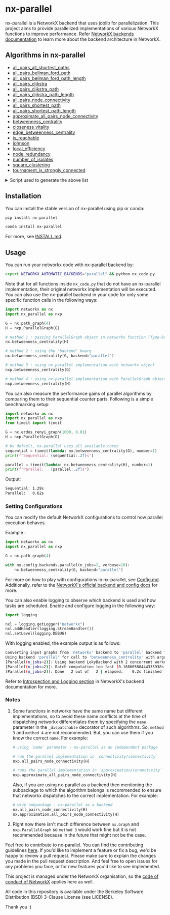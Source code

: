 # nx-parallel

nx-parallel is a NetworkX backend that uses joblib for parallelization. This project aims to provide parallelized implementations of various NetworkX functions to improve performance. Refer [NetworkX backends documentation](https://networkx.org/documentation/latest/reference/backends.html) to learn more about the backend architecture in NetworkX.

## Algorithms in nx-parallel

- [all_pairs_all_shortest_paths](https://github.com/networkx/nx-parallel/blob/main/nx_parallel/algorithms/shortest_paths/generic.py#L11)
- [all_pairs_bellman_ford_path](https://github.com/networkx/nx-parallel/blob/main/nx_parallel/algorithms/shortest_paths/weighted.py#L208)
- [all_pairs_bellman_ford_path_length](https://github.com/networkx/nx-parallel/blob/main/nx_parallel/algorithms/shortest_paths/weighted.py#L165)
- [all_pairs_dijkstra](https://github.com/networkx/nx-parallel/blob/main/nx_parallel/algorithms/shortest_paths/weighted.py#L29)
- [all_pairs_dijkstra_path](https://github.com/networkx/nx-parallel/blob/main/nx_parallel/algorithms/shortest_paths/weighted.py#L122)
- [all_pairs_dijkstra_path_length](https://github.com/networkx/nx-parallel/blob/main/nx_parallel/algorithms/shortest_paths/weighted.py#L72)
- [all_pairs_node_connectivity](https://github.com/networkx/nx-parallel/blob/main/nx_parallel/algorithms/connectivity/connectivity.py#L18)
- [all_pairs_shortest_path](https://github.com/networkx/nx-parallel/blob/main/nx_parallel/algorithms/shortest_paths/unweighted.py#L62)
- [all_pairs_shortest_path_length](https://github.com/networkx/nx-parallel/blob/main/nx_parallel/algorithms/shortest_paths/unweighted.py#L19)
- [approximate_all_pairs_node_connectivity](https://github.com/networkx/nx-parallel/blob/main/nx_parallel/algorithms/approximation/connectivity.py#L14)
- [betweenness_centrality](https://github.com/networkx/nx-parallel/blob/main/nx_parallel/algorithms/centrality/betweenness.py#L20)
- [closeness_vitality](https://github.com/networkx/nx-parallel/blob/main/nx_parallel/algorithms/vitality.py#L10)
- [edge_betweenness_centrality](https://github.com/networkx/nx-parallel/blob/main/nx_parallel/algorithms/centrality/betweenness.py#L103)
- [is_reachable](https://github.com/networkx/nx-parallel/blob/main/nx_parallel/algorithms/tournament.py#L13)
- [johnson](https://github.com/networkx/nx-parallel/blob/main/nx_parallel/algorithms/shortest_paths/weighted.py#L251)
- [local_efficiency](https://github.com/networkx/nx-parallel/blob/main/nx_parallel/algorithms/efficiency_measures.py#L11)
- [node_redundancy](https://github.com/networkx/nx-parallel/blob/main/nx_parallel/algorithms/bipartite/redundancy.py#L12)
- [number_of_isolates](https://github.com/networkx/nx-parallel/blob/main/nx_parallel/algorithms/isolate.py#L9)
- [square_clustering](https://github.com/networkx/nx-parallel/blob/main/nx_parallel/algorithms/cluster.py#L11)
- [tournament_is_strongly_connected](https://github.com/networkx/nx-parallel/blob/main/nx_parallel/algorithms/tournament.py#L58)

<details>
<summary>Script used to generate the above list</summary>
  
```
import _nx_parallel as nxp
d = nxp.get_funcs_info() # temporarily add `from .update_get_info import *` to _nx_parallel/__init__.py
for func in d:
    print(f"- [{func}]({d[func]['url']})")
```

</details>

## Installation

You can install the stable version of nx-parallel using pip or conda:

```sh
pip install nx-parallel

conda install nx-parallel
```

For more, see [INSTALL.md](./INSTALL.md).

## Usage

You can run your networkx code with nx-parallel backend by:

```sh
export NETWORKX_AUTOMATIC_BACKENDS="parallel" && python nx_code.py
```

Note that for all functions inside `nx_code.py` that do not have an nx-parallel implementation, their original networkx implementation will be executed. You can also use the nx-parallel backend in your code for only some specific function calls in the following ways:

```py
import networkx as nx
import nx_parallel as nxp

G = nx.path_graph(4)
H = nxp.ParallelGraph(G)

# method 1 : passing ParallelGraph object in networkx function (Type-based dispatching)
nx.betweenness_centrality(H)

# method 2 : using the 'backend' kwarg
nx.betweenness_centrality(G, backend="parallel")

# method 3 : using nx-parallel implementation with networkx object
nxp.betweenness_centrality(G)

# method 4 : using nx-parallel implementation with ParallelGraph object
nxp.betweenness_centrality(H)
```

You can also measure the performance gains of parallel algorithms by comparing them to their sequential counter parts. Following is a simple benchmarking setup:

```py
import networkx as nx
import nx_parallel as nxp
from timeit import timeit

G = nx.erdos_renyi_graph(1000, 0.01)
H = nxp.ParallelGraph(G)

# by default, nx-parallel uses all available cores
sequential = timeit(lambda: nx.betweenness_centrality(G), number=1)
print(f"Sequential: {sequential:.2f}s")

parallel = timeit(lambda: nx.betweenness_centrality(H), number=1)
print(f"Parallel:   {parallel:.2f}s")
```

Output:
```sh
Sequential: 1.29s
Parallel:   0.62s
```

### Setting Configurations

You can modify the default NetworkX configurations to control how parallel execution behaves.

Example :
```py
import networkx as nx
import nx_parallel as nxp

G = nx.path_graph(4)

with nx.config.backends.parallel(n_jobs=2, verbose=10):
    nx.betweenness_centrality(G, backend="parallel")
```
For more on how to play with configurations in nx-parallel, see [Config.md](./Config.md). Additionally, refer to the [NetworkX's official backend and config docs](https://networkx.org/documentation/latest/reference/backends.html) for more.

You can also enable logging to observe which backend is used and how tasks are scheduled. Enable and configure logging in the following way:

```py
import logging

nxl = logging.getLogger("networkx")
nxl.addHandler(logging.StreamHandler())
nxl.setLevel(logging.DEBUG)
```

With logging enabled, the example output is as follows:
```sh
Converting input graphs from 'networkx' backend to 'parallel' backend for call to 'betweenness_centrality'
Using backend 'parallel' for call to 'betweenness_centrality' with arguments: (G=<nx_parallel.interface.ParallelGraph object at 0x1027cc5f0>, k=None, normalized=True, weight=None, endpoints=False, seed=<random.Random object at 0x1588a9e20>)
[Parallel(n_jobs=2)]: Using backend LokyBackend with 2 concurrent workers.
[Parallel(n_jobs=2)]: Batch computation too fast (0.16860580444335938s.) Setting batch_size=2.
[Parallel(n_jobs=2)]: Done   2 out of   2 | elapsed:    0.2s finished
```
Refer to [Introspection and Logging section](https://networkx.org/documentation/stable/reference/backends.html#introspection-and-logging) in NetworkX's backend documentation for more.

### Notes

1. Some functions in networkx have the same name but different implementations, so to avoid these name conflicts at the time of dispatching networkx differentiates them by specifying the `name` parameter in the `_dispatchable` decorator of such algorithms. So, `method 3` and `method 4` are not recommended. But, you can use them if you know the correct `name`. For example:

   ```py
   # using `name` parameter - nx-parallel as an independent package

   # run the parallel implementation in `connectivity/connectivity`
   nxp.all_pairs_node_connectivity(H)

   # runs the parallel implementation in `approximation/connectivity`
   nxp.approximate_all_pairs_node_connectivity(H)
   ```

   Also, if you are using nx-parallel as a backend then mentioning the subpackage to which the algorithm belongs is recommended to ensure that networkx dispatches to the correct implementation. For example:

   ```py
   # with subpackage - nx-parallel as a backend
   nx.all_pairs_node_connectivity(H)
   nx.approximation.all_pairs_node_connectivity(H)
   ```

2. Right now there isn't much difference between `nx.Graph` and `nxp.ParallelGraph` so `method 3` would work fine but it is not recommended because in the future that might not be the case.

Feel free to contribute to nx-parallel. You can find the contributing guidelines [here](./CONTRIBUTING.md). If you'd like to implement a feature or fix a bug, we'd be happy to review a pull request. Please make sure to explain the changes you made in the pull request description. And feel free to open issues for any problems you face, or for new features you'd like to see implemented.

This project is managed under the NetworkX organisation, so the [code of conduct of NetworkX](https://github.com/networkx/networkx/blob/main/CODE_OF_CONDUCT.rst) applies here as well.

All code in this repository is available under the Berkeley Software Distribution (BSD) 3-Clause License (see LICENSE).

Thank you :)
